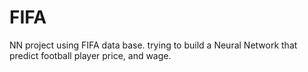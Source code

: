 # FIFA
NN project using FIFA data base. trying to build a Neural Network that predict football player price, and wage.
